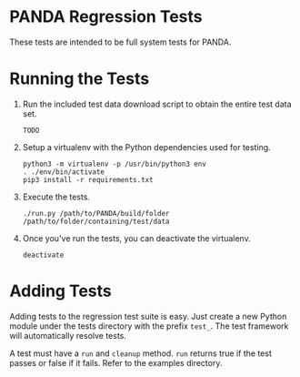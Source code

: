 # PANDA Regression Tests

These tests are intended to be full system tests for PANDA.

# Running the Tests

1. Run the included test data download script to obtain the entire test data
   set.

    ```
    TODO
    ```

2. Setup a virtualenv with the Python dependencies used for testing.

    ```
    python3 -m virtualenv -p /usr/bin/python3 env
    . ./env/bin/activate
    pip3 install -r requirements.txt
    ```

3. Execute the tests.

    ```
    ./run.py /path/to/PANDA/build/folder /path/to/folder/containing/test/data
    ```

4. Once you've run the tests, you can deactivate the virtualenv.

    ```
    deactivate
    ```

# Adding Tests

Adding tests to the regression test suite is easy. Just create a new Python
module under the tests directory with the prefix `test_`. The test framework
will automatically resolve tests.

A test must have a `run` and `cleanup` method. `run` returns true if the test
passes or false if it fails. Refer to the examples directory.

